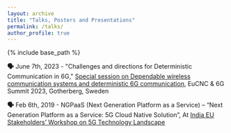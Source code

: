 ```yaml
---
layout: archive
title: "Talks, Posters and Presentations"
permalink: /talks/
author_profile: true
---
```


{% include base_path %}


**🗣️** June 7th, 2023 - "Challenges and directions for Deterministic Communication in 6G," [Special session on Dependable wireless communication systems and deterministic 6G communication](https://www.eucnc.eu/programme/special-sessions/special-session-3/), EuCNC & 6G Summit 2023,  Gotherberg, Sweden

**🗣️** Feb 6th, 2019 - NGPaaS (Next Generation Platform as a Service) – “Next Generation Platform as a Service: 5G Cloud Native Solution”, At [India EU Stakeholders’ Workshop on 5G Technology Landscape](https://tsdsi.in/event/india-eu-stakeholders-workshop-on-5g-technology-landscape/)